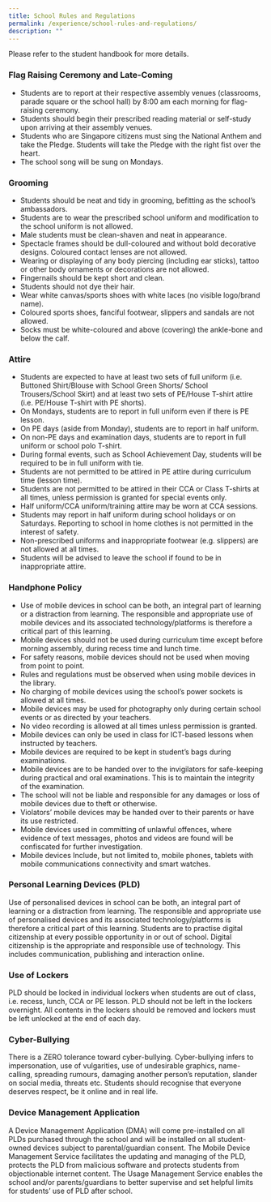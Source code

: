 ```yaml
---
title: School Rules and Regulations
permalink: /experience/school-rules-and-regulations/
description: ""
---
```

Please refer to the student handbook for more details.

### Flag Raising Ceremony and Late-Coming

*   Students are to report at their respective assembly venues (classrooms, parade square or the school hall) by 8:00 am each morning for flag-raising ceremony. 
*   Students should begin their prescribed reading material or self-study upon arriving at their assembly venues.
*   Students who are Singapore citizens must sing the National Anthem and take the Pledge. Students will take the Pledge with the right fist over the heart.
*   The school song will be sung on Mondays.

### Grooming

*   Students should be neat and tidy in grooming, befitting as the school’s ambassadors. 
*   Students are to wear the prescribed school uniform and modification to the school uniform is not allowed.
*   Male students must be clean-shaven and neat in appearance.
*   Spectacle frames should be dull-coloured and without bold decorative designs. Coloured contact lenses are not allowed.
*   Wearing or displaying of any body piercing (including ear sticks), tattoo or other body ornaments or decorations are not allowed.
*   Fingernails should be kept short and clean.
*   Students should not dye their hair.
*   Wear white canvas/sports shoes with white laces (no visible logo/brand name).
*   Coloured sports shoes, fanciful footwear, slippers and sandals are not allowed.
*   Socks must be white-coloured and above (covering) the ankle-bone and below the calf.

### Attire

*   Students are expected to have at least two sets of full uniform (i.e. Buttoned Shirt/Blouse with School Green Shorts/ School Trousers/School Skirt) and at least two sets of PE/House T-shirt attire (i.e. PE/House T-shirt with PE shorts). 
*   On Mondays, students are to report in full uniform even if there is PE lesson.
*   On PE days (aside from Monday), students are to report in half uniform.
*   On non-PE days and examination days, students are to report in full uniform or school polo T-shirt.
*   During formal events, such as School Achievement Day, students will be required to be in full uniform with tie.
*   Students are not permitted to be attired in PE attire during curriculum time (lesson time).
*   Students are not permitted to be attired in their CCA or Class T-shirts at all times, unless permission is granted for special events only.
*   Half uniform/CCA uniform/training attire may be worn at CCA sessions.
*   Students may report in half uniform during school holidays or on Saturdays. Reporting to school in home clothes is not permitted in the interest of safety.
*   Non-prescribed uniforms and inappropriate footwear (e.g. slippers) are not allowed at all times.
*   Students will be advised to leave the school if found to be in inappropriate attire.

### Handphone Policy

*   Use of mobile devices in school can be both, an integral part of learning or a distraction from learning. The responsible and appropriate use of mobile devices and its associated technology/platforms is therefore a critical part of this learning.
*   Mobile devices should not be used during curriculum time except before morning assembly, during recess time and lunch time. 
*   For safety reasons, mobile devices should not be used when moving from point to point.
*   Rules and regulations must be observed when using mobile devices in the library.
*   No charging of mobile devices using the school’s power sockets is allowed at all times.
*   Mobile devices may be used for photography only during certain school events or as directed by your teachers.
*   No video recording is allowed at all times unless permission is granted.
*   Mobile devices can only be used in class for ICT-based lessons when instructed by teachers. 
*   Mobile devices are required to be kept in student’s bags during examinations.
*   Mobile devices are to be handed over to the invigilators for safe-keeping during practical and oral examinations. This is to maintain the integrity of the examination.
*   The school will not be liable and responsible for any damages or loss of mobile devices due to theft or otherwise.
*   Violators’ mobile devices may be handed over to their parents or have its use restricted.
*   Mobile devices used in committing of unlawful offences, where evidence of text messages, photos and videos are found will be confiscated for further investigation.
*   Mobile devices Include, but not limited to, mobile phones, tablets with mobile communications connectivity and smart watches.

### Personal Learning Devices (PLD)

Use of personalised devices in school can be both, an integral part of learning or a distraction from learning. The responsible and appropriate use of personalised devices and its associated technology/platforms is therefore a critical part of this learning. Students are to practise digital citizenship at every possible opportunity in or out of school. Digital citizenship is the appropriate and responsible use of technology. This includes communication, publishing and interaction online.

### Use of Lockers

PLD should be locked in individual lockers when students are out of class, i.e. recess, lunch, CCA or PE lesson. PLD should not be left in the lockers overnight. All contents in the lockers should be removed and lockers must be left unlocked at the end of each day.

### Cyber-Bullying

There is a ZERO tolerance toward cyber-bullying. Cyber-bullying infers to impersonation, use of vulgarities, use of undesirable graphics, name-calling, spreading rumours, damaging another person’s reputation, slander on social media, threats etc. Students should recognise that everyone deserves respect, be it online and in real life.

### Device Management Application

A Device Management Application (DMA) will come pre-installed on all PLDs purchased through the school and will be installed on all student-owned devices subject to parental/guardian consent. The Mobile Device Management Service facilitates the updating and managing of the PLD, protects the PLD from malicious software and protects students from objectionable internet content. The Usage Management Service enables the school and/or parents/guardians to better supervise and set helpful limits for students’ use of PLD after school.
